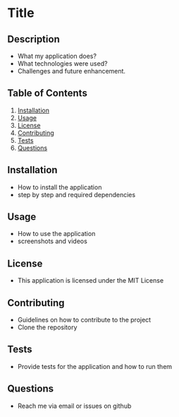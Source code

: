 # Title

## Description
- What my application does?
- What technologies were used?
- Challenges and future enhancement.

## Table of Contents
1. [Installation](#installation)
2. [Usage](#usage)
3. [License](#license)
4. [Contributing](#contributing)
5. [Tests](#tests)
6. [Questions](#questions)

## Installation
- How to install the application
- step by step and required dependencies

## Usage
- How to use the application
- screenshots and videos

## License
- This application is licensed under the MIT License

## Contributing
- Guidelines on how to contribute to the project
- Clone the repository

## Tests
- Provide tests for the application and how to run them

## Questions
- Reach me via email or issues on github